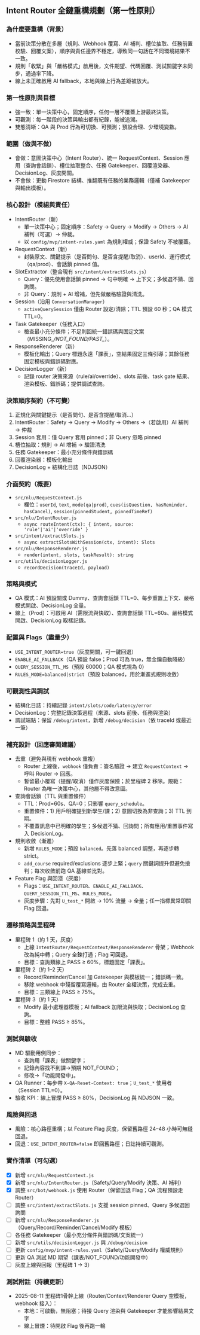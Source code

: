 ## Intent Router 全鏈重構規劃（第一性原則）

### 為什麼要重構（背景）
- 當前決策分散在多層（規則、Webhook 覆寫、AI 補判、槽位抽取、任務前置校驗、回覆文案），順序與責任邊界不穩定，導致同一句話在不同環境結果不一致。
- 規則「收緊」與「嚴格模式」啟用後，文件期望、代碼回覆、測試關鍵字未同步，通過率下降。
- 線上未正確啟用 AI fallback，本地與線上行為差距被放大。

### 第一性原則與目標
- 強一致：單一決策中心，固定順序，任何一層不覆蓋上游最終決策。
- 可觀測：每一階段的決策與輸出都有紀錄，能被追溯。
- 雙態清晰：QA 與 Prod 行為可切換、可預測；預設合理、少環境變數。

### 範圍（做與不做）
- 會做：意圖決策中心（Intent Router）、統一 RequestContext、Session 應用（查詢會話鎖）、槽位抽取整合、任務 Gatekeeper、回覆渲染器、DecisionLog、灰度開關。
- 不會做：更動 Firestore 結構、推翻既有任務的業務邏輯（僅補 Gatekeeper 與輸出模板）。

### 核心設計（模組與責任）
- IntentRouter（新）
  - 單一決策中心；固定順序：Safety → Query → Modify → Others → AI 補判（可選）→ 仲裁。
  - 以 `config/mvp/intent-rules.yaml` 為規則權威；保證 Safety 不被覆蓋。
- RequestContext（新）
  - 封裝原文、關鍵提示（是否問句、是否含提醒/取消）、userId、運行模式（qa/prod）、會話鎖 pinned 值。
- SlotExtractor（整合現有 `src/intent/extractSlots.js`）
  - Query：優先使用會話鎖 pinned → 句中明確 → 上下文；多候選不猜、回詢問。
  - 非 Query：規則 + AI 增補，但先做嚴格驗證與清洗。
- Session（沿用 `ConversationManager`）
  - `activeQuerySession` 僅由 Router 設定/清除；TTL 預設 60 秒；QA 模式 TTL=0。
- Task Gatekeeper（任務入口）
  - 檢查最小充分條件；不足則回統一錯誤碼與固定文案（MISSING_*/NOT_FOUND/PAST_*）。
- ResponseRenderer（新）
  - 模板化輸出；Query 標題永遠「課表」，空結果固定三條引導；其餘任務固定模板與錯誤碼對應。
- DecisionLogger（新）
  - 記錄 router 決策來源（rule/ai/override）、slots 前後、task gate 結果、渲染模板、錯誤碼；提供調試查詢。

### 決策順序契約（不可變）
1. 正規化與關鍵提示（是否問句、是否含提醒/取消…）
2. IntentRouter：Safety → Query → Modify → Others →（若啟用）AI 補判 → 仲裁
3. Session 套用：僅 Query 套用 pinned；非 Query 忽略 pinned
4. 槽位抽取：規則 → AI 增補 → 驗證清洗
5. 任務 Gatekeeper：最小充分條件與錯誤碼
6. 回覆渲染器：模板化輸出
7. DecisionLog + 結構化日誌（NDJSON）

### 介面契約（概要）
- `src/nlu/RequestContext.js`
  - 欄位：`userId`, `text`, `mode(qa|prod)`, `cues(isQuestion, hasReminder, hasCancel)`, `session(pinnedStudent, pinnedTimeRef)`
- `src/nlu/IntentRouter.js`
  - `async routeIntent(ctx): { intent, source: 'rule'|'ai'|'override' }`
- `src/intent/extractSlots.js`
  - `async extractSlotsWithSession(ctx, intent): Slots`
- `src/nlu/ResponseRenderer.js`
  - `render(intent, slots, taskResult): string`
- `src/utils/decisionLogger.js`
  - `recordDecision(traceId, payload)`

### 策略與模式
- QA 模式：AI 預設關或 Dummy、查詢會話鎖 TTL=0、每步重置上下文、嚴格模式開啟、DecisionLog 全量。
- 線上（Prod）：可啟用 AI（需限流與快取）、查詢會話鎖 TTL=60s、嚴格模式開啟、DecisionLog 取樣記錄。

### 配置與 Flags（盡量少）
- `USE_INTENT_ROUTER=true`（灰度開關，可一鍵回退）
- `ENABLE_AI_FALLBACK`（QA 預設 false；Prod 可為 true，無金鑰自動降級）
- `QUERY_SESSION_TTL_MS`（預設 60000；QA 模式視為 0）
- `RULES_MODE=balanced|strict`（預設 balanced，用於漸進式規則收斂）

### 可觀測性與調試
- 結構化日誌：持續記錄 `intent/slots/code/latency/error`
- DecisionLog：完整記錄決策過程（來源、slots 前後、任務與渲染）
- 調試端點：保留 `/debug/intent`，新增 `/debug/decision`（依 traceId 或最近一筆）

### 補充設計（回應審閱建議）
- 去重（避免與現有 webhook 重複）
  - Router 上線後，`webhook` 僅負責：簽名驗證 → 建立 `RequestContext` → 呼叫 Router → 回應。
  - 暫留最小覆寫（提醒/取消）僅作灰度保險；於里程碑 2 移除。規範：Router 為唯一決策中心，其他層不得改意圖。
- 查詢會話鎖（TTL 與重置條件）
  - TTL：Prod=60s、QA=0；只影響 `query_schedule`。
  - 重置條件：1) 用戶明確提到新學生/課；2) 意圖切換為非查詢；3) TTL 到期。
  - 不覆蓋訊息中已明確的學生；多候選不猜、回詢問；所有應用/重置事件寫入 DecisionLog。
- 規則收斂（漸進）
  - 新增 `RULES_MODE`；預設 `balanced`。先落 balanced 調整，再逐步轉 strict。
  - `add_course` required/exclusions 逐步上緊；`query` 關鍵詞提升但避免搶判；每次收斂前跑 QA 基線並比對。
- Feature Flag 與回滾（灰度）
  - Flags：`USE_INTENT_ROUTER`、`ENABLE_AI_FALLBACK`、`QUERY_SESSION_TTL_MS`、`RULES_MODE`。
  - 灰度步驟：先對 `U_test_*` 開啟 → 10% 流量 → 全量；任一指標異常即關 Flag 回退。

### 遷移策略與里程碑
- 里程碑 1（約 1 天，灰度）
  - 上線 `IntentRouter/RequestContext/ResponseRenderer` 骨架；Webhook 改為純中轉；Query 全鍊打通；Flag 可回退。
  - 目標：查詢類線上 PASS ≥ 60%，標題固定「課表」。
- 里程碑 2（約 1–2 天）
  - Record/Reminder/Cancel 加 Gatekeeper 與模板統一；錯誤碼一致。
  - 移除 webhook 中殘留覆寫邏輯，由 Router 全權決策，完成去重。
  - 目標：三類線上 PASS ≥ 75%。
- 里程碑 3（約 1 天）
  - Modify 最小處理器模板；AI fallback 加限流與快取；DecisionLog 查詢。
  - 目標：整體 PASS ≥ 85%。

### 測試與驗收
- MD 驅動用例同步：
  - 查詢用「課表」做關鍵字；
  - 記錄內容找不到課→預期 NOT_FOUND；
  - 修改→「功能開發中」。
- QA Runner：每步帶 `X-QA-Reset-Context: true`；`U_test_*` 使用者（Session TTL=0）。
- 驗收 KPI：線上冒煙 PASS ≥ 80%，DecisionLog 與 NDJSON 一致。

### 風險與回退
- 風險：核心路徑重構；以 Feature Flag 灰度，保留舊路徑 24–48 小時可無縫回退。
- 回退：`USE_INTENT_ROUTER=false` 即回舊路徑；日誌持續可觀測。

### 實作清單（可勾選）
- [x] 新增 `src/nlu/RequestContext.js`
- [x] 新增 `src/nlu/IntentRouter.js`（Safety/Query/Modify 決策、AI 補判）
- [x] 調整 `src/bot/webhook.js` 使用 Router（保留回退 Flag；QA 流程預設走 Router）
- [ ] 調整 `src/intent/extractSlots.js` 支援 session pinned、Query 多候選回詢問
- [ ] 新增 `src/nlu/ResponseRenderer.js`（Query/Record/Reminder/Cancel/Modify 模板）
- [ ] 各任務 Gatekeeper（最小充分條件與錯誤碼/文案統一）
- [ ] 新增 `src/utils/decisionLogger.js` 與 `/debug/decision`
- [ ] 更新 `config/mvp/intent-rules.yaml`（Safety/Query/Modify 權威規則）
- [ ] 更新 QA 測試 MD 期望（課表/NOT_FOUND/功能開發中）
- [ ] 灰度上線與回報（里程碑 1 → 3）

### 測試附註（持續更新）
- 2025-08-11 里程碑1骨幹上線（Router/Context/Renderer Query 空模板，webhook 接入）：
  - 本地：可啟動，無阻塞；待接 Query 渲染與 Gatekeeper 才能影響結果文字
  - 線上冒煙：待開啟 Flag 後再跑一輪

